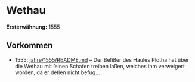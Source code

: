 # Wethau

**Ersterwähnung:** 1555

## Vorkommen
- 1555: [jahre/1555/README.md](../jahre/1555/README.md) – Der Beſißer des Hauſes Plotha hat über die Wethau
mit ſeinen Schafen treiben laſſen, welches ihm verweigert
worden, da er deſſen nicht befug...
